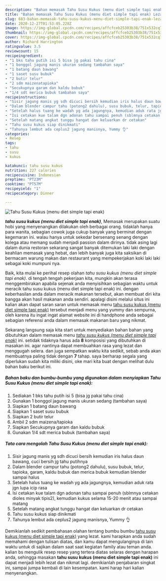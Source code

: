 ```yaml
---
description: "Bahan memasak Tahu Susu Kukus (menu diet simple tapi enak) Lezat"
title: "Bahan memasak Tahu Susu Kukus (menu diet simple tapi enak) Lezat"
slug: 683-bahan-memasak-tahu-susu-kukus-menu-diet-simple-tapi-enak-lezat
date: 2020-12-27T01:53:05.228Z
image: https://img-global.cpcdn.com/recipes/affcfceb25303b38/751x532cq70/tahu-susu-kukus-menu-diet-simple-tapi-enak-foto-resep-utama.jpg
thumbnail: https://img-global.cpcdn.com/recipes/affcfceb25303b38/751x532cq70/tahu-susu-kukus-menu-diet-simple-tapi-enak-foto-resep-utama.jpg
cover: https://img-global.cpcdn.com/recipes/affcfceb25303b38/751x532cq70/tahu-susu-kukus-menu-diet-simple-tapi-enak-foto-resep-utama.jpg
author: Richard Harrington
ratingvalue: 3.5
reviewcount: 15
recipeingredient:
- "1 bks tahu putih isi 5 bisa jg pakai tahu cina"
- "1 bonggol jagung manis ukuran sedang tambahan saya"
- "1 batang daun bawang"
- "1 saset susu bubuk"
- "2 butir telur"
- "2 sdm maizenatapioka"
- "Secukupnya garam dan kaldu bubuk"
- "1/4 sdt merica bubuk tambahan saya"
recipeinstructions:
- "Sisir jagung manis yg sdh dicuci bersih kemudian iris halus daun bawang, cuci bersih jg tahu putihnya"
- "Dalam blender campur tahu (potong2 dahulu), susu bubuk, telur, tapioka, garam, kaldu bubuk dan merica bubuk kemudian blender sampai halus"
- "Setelah halus tuang ke wadah yg ada jagungnya, kemudian aduk rata jgn lupa icip rasa"
- "Isi cetakan kue talam dgn adonan tahu sampai penuh (sblmnya cetakan dioles minyak tipis2), kemudian kukus selama 15-20 menit atau sampai matang"
- "Setelah matang angkat tunggu hangat dan keluarkan dr cetakan"
- "Tahu susu kukus siap dinikmati"
- "Tahunya lembut ada ceplus2 jagung manisnya, Yummy 👌"
categories:
- Resep
tags:
- tahu
- susu
- kukus

katakunci: tahu susu kukus 
nutrition: 227 calories
recipecuisine: Indonesian
preptime: "PT23M"
cooktime: "PT57M"
recipeyield: "1"
recipecategory: Dinner

---
```



![Tahu Susu Kukus (menu diet simple tapi enak)](https://img-global.cpcdn.com/recipes/affcfceb25303b38/751x532cq70/tahu-susu-kukus-menu-diet-simple-tapi-enak-foto-resep-utama.jpg)

<b><i>tahu susu kukus (menu diet simple tapi enak)</i></b>, Memasak merupakan suatu hobi yang menyenangkan dilakukan oleh berbagai orang. tidaklah hanya para wanita, sebagian cowok juga cukup banyak yang berminat dengan kegemaran ini. walau hanya untuk sekedar bersenang senang dengan kolega atau memang sudah menjadi passion dalam dirinya. tidak asing lagi dalam dunia restoran sekarang sangat banyak ditemukan laki laki dengan keahlian memasak yang hebat, dan lebih banyak juga kita saksikan di bermacam warung makan dan restaurant yang mempekerjakan koki laki laki sebagai koki mumpuni nya.



Baik, kita mulai ke perihal resep olahan <i>tahu susu kukus (menu diet simple tapi enak)</i>. di tengah tengah pekerjaan kita, mungkin akan terasa menggembirakan apabila sejenak anda menyisihkan sebagian waktu untuk meracik tahu susu kukus (menu diet simple tapi enak) ini. dengan keberhasilan anda dalam meracik makanan tersebut, akan membuat diri kita bangga akan hasil makanan anda sendiri. apalagi disini melalui situs ini kalian akan dapat saran saran untuk memasak menu <u>tahu susu kukus (menu diet simple tapi enak)</u> tersebut menjadi menu yang yummy dan sempurna, oleh karena itu ingat ingat alamat website ini di handphone anda sebagai sebagian referensi anda dalam memasak makanan baru yang nikmat.


Sekarang langsung saja kita start untuk menyediakan bahan bahan yang dibutuhkan dalam memasak menu <u><i>tahu susu kukus (menu diet simple tapi enak)</i></u> ini. setidak tidaknya harus ada <b>8</b> komposisi yang dibutuhkan di masakan ini. agar nantinya dapat membuahkan rasa yang lezat dan menggugah selera. dan juga sempatkan waktu kita sedikit, sebab anda akan membuatnya paling tidak dengan <b>7</b> tahap. saya berharap segala yang diperlukan sudah kita miliki disini, oke mari kita buat dengan melihat dulu bahan baku berikut ini.

<!--inarticleads1-->

##### Bahan baku dan bumbu-bumbu yang digunakan dalam menyiapkan Tahu Susu Kukus (menu diet simple tapi enak):

1. Sediakan 1 bks tahu putih isi 5 (bisa jg pakai tahu cina)
1. Gunakan 1 bonggol jagung manis ukuran sedang (tambahan saya)
1. Siapkan 1 batang daun bawang
1. Siapkan 1 saset susu bubuk
1. Siapkan 2 butir telur
1. Ambil 2 sdm maizena/tapioka
1. Siapkan Secukupnya garam dan kaldu bubuk
1. Gunakan 1/4 sdt merica bubuk (tambahan saya)




<!--inarticleads2-->

##### Tata cara mengolah Tahu Susu Kukus (menu diet simple tapi enak):

1. Sisir jagung manis yg sdh dicuci bersih kemudian iris halus daun bawang, cuci bersih jg tahu putihnya
1. Dalam blender campur tahu (potong2 dahulu), susu bubuk, telur, tapioka, garam, kaldu bubuk dan merica bubuk kemudian blender sampai halus
1. Setelah halus tuang ke wadah yg ada jagungnya, kemudian aduk rata jgn lupa icip rasa
1. Isi cetakan kue talam dgn adonan tahu sampai penuh (sblmnya cetakan dioles minyak tipis2), kemudian kukus selama 15-20 menit atau sampai matang
1. Setelah matang angkat tunggu hangat dan keluarkan dr cetakan
1. Tahu susu kukus siap dinikmati
1. Tahunya lembut ada ceplus2 jagung manisnya, Yummy 👌




Demikianlah sedikit pembahasan olahan tentang bumbu bumbu <u>tahu susu kukus (menu diet simple tapi enak)</u> yang lezat. kami harapkan anda sudah memahami dengan tulisan diatas, dan kamu dapat mengulanginya di lain waktu untuk di sajikan dalam saat saat kegiatan family atau teman anda. kalian bs mengulik resep resep yang tertera diatas selaras dengan harapan anda, sehingga masakan <b>tahu susu kukus (menu diet simple tapi enak)</b> ini dapat menjadi lebih lezat dan nikmat lagi. demikianlah penjabaran singkat ini, sampai jumpa kembali di lain kesempatan. kami harap hari kalian menyenangkan.
